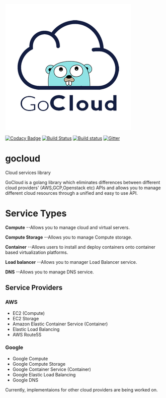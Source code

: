 ![GoCloud Logo](assets/logo.png)

[![Codacy Badge]()]()
[![Build Status]()]()
[![Build status]()]()
[![Gitter]()]()
# gocloud
Cloud services library


GoCloud is a golang library which eliminates differences between different cloud providers' (AWS,GCP,Openstack etc) APIs and allows you to manage different cloud resources through a unified and easy to use API.

# Service Types

**Compute**  --Allows you to manage cloud and virtual servers.

**Compute Storage**  --Allows you to manage Compute storage.

**Container**  --Allows users to install and deploy containers onto container based virtualization platforms.

**Load balancer**  --Allows you to manager Load Balancer service.

**DNS**  --Allows you to manage DNS service.


## Service Providers

### AWS

- EC2 (Compute)
- EC2 Storage
- Amazon Elastic Container Service (Container)
- Elastic Load Balancing
- AWS Route5S

### Google

- Google Compute
- Google Compute Storage
- Google  Container Service (Container)
- Google Elastic Load Balancing 
- Google DNS 

Currently, implementaions for other cloud providers are being worked on.
